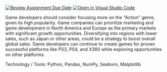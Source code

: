 [![Review Assignment Due Date](https://classroom.github.com/assets/deadline-readme-button-24ddc0f5d75046c5622901739e7c5dd533143b0c8e959d652212380cedb1ea36.svg)](https://classroom.github.com/a/7EHL5D_A)
[![Open in Visual Studio Code](https://classroom.github.com/assets/open-in-vscode-718a45dd9cf7e7f842a935f5ebbe5719a5e09af4491e668f4dbf3b35d5cca122.svg)](https://classroom.github.com/online_ide?assignment_repo_id=12321499&assignment_repo_type=AssignmentRepo)


Game developers should consider focusing more on the "Action" genre, given its high popularity.
Game companies can prioritize marketing and game development in North America and Europe as the primary markets with significant growth opportunities.
Diversifying into regions with lower sales, such as Japan or other areas, could be a strategy to boost overall global sales.
Game developers can continue to create games for proven successful platforms like PS3, PS4, and X360 while exploring opportunities on other platforms.

Technology / Tools: Python, Pandas, NumPy, Seaborn, Matplotlib

